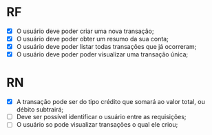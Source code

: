 # RF

- [x] O usuário deve poder criar uma nova transação;
- [x] O usuário deve poder obter um resumo da sua conta;
- [x] O usuário deve poder listar todas transações que já ocorreram; 
- [x] O usuário deve poder poder visualizar uma transação única; 

# RN

- [x] A transação pode ser do tipo crédito que somará ao valor total, ou débito subtrairá; 
- [ ] Deve ser possível identificar o usuário entre as requisições;
- [ ] O usuário so pode visualizar transações o qual ele criou;
